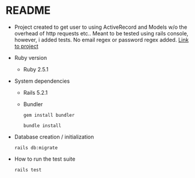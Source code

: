 # README

* Project created to get user to using ActiveRecord and Models w/o the overhead of http requests etc.. Meant to be tested using rails console, however, i added tests. No email regex or password regex added. [Link to project](https://www.theodinproject.com/lessons/building-with-active-record-ruby-on-rails)

* Ruby version
  - Ruby 2.5.1

* System dependencies

  - Rails 5.2.1
  - Bundler
    
        gem install bundler

        bundle install

* Database creation / initialization

      rails db:migrate

* How to run the test suite

      rails test

